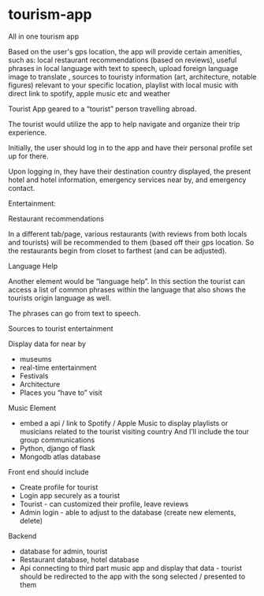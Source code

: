# tourism-app
All in one tourism app


Based on the user's gps location, the app will provide certain amenities, such as: local restaurant recommendations (based on reviews), useful phrases in local language with text to speech, upload foreign language image to translate , sources to touristy information (art, architecture, notable figures)  relevant to your specific location, playlist with local music with direct link to spotify, apple music etc and weather

Tourist App geared to a “tourist” person travelling abroad. 

The tourist would utilize the app to help navigate and organize their trip experience. 

Initially, the user should log in to the app and have their personal profile set up for there. 

Upon logging in, they have their destination country displayed, the present hotel and hotel information, emergency services near by, and emergency contact. 

Entertainment:

Restaurant recommendations 

In a different tab/page, various restaurants (with reviews from both locals and tourists) will be recommended to them (based off their gps location. So the restaurants begin from closet to farthest (and can be adjusted). 

Language Help

Another element would be “language help”. In this section the tourist can access a list of common phrases within the language that also shows the tourists origin language as well. 

The phrases can go from text to speech. 

Sources to tourist entertainment

Display data for near by 
- museums
- real-time entertainment
- Festivals
- Architecture
- Places you “have to” visit


Music Element
- embed a api / link to Spotify / Apple Music to display playlists or musicians related to the tourist visiting country 
And I’ll include the tour group communications
- Python, django of flask 
- Mongodb atlas database 

Front end should include 
- Create profile for tourist
- Login app securely as a tourist
- Tourist - can customized their profile, leave reviews 
- Admin login - able to adjust to the database (create new elements, delete) 

Backend
- database for admin, tourist
- Restaurant database, hotel database
- Api connecting to third part music app and display that data - tourist should be redirected to the app with the song selected / presented to them
